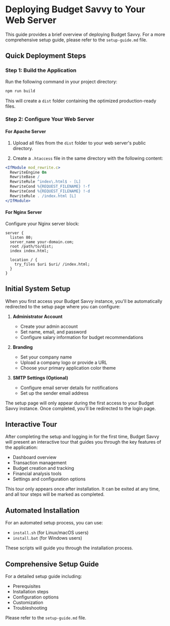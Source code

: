 
# Deploying Budget Savvy to Your Web Server

This guide provides a brief overview of deploying Budget Savvy. For a more comprehensive setup guide, please refer to the `setup-guide.md` file.

## Quick Deployment Steps

### Step 1: Build the Application

Run the following command in your project directory:

```bash
npm run build
```

This will create a `dist` folder containing the optimized production-ready files.

### Step 2: Configure Your Web Server

#### For Apache Server

1. Upload all files from the `dist` folder to your web server's public directory.

2. Create a `.htaccess` file in the same directory with the following content:

```apache
<IfModule mod_rewrite.c>
  RewriteEngine On
  RewriteBase /
  RewriteRule ^index\.html$ - [L]
  RewriteCond %{REQUEST_FILENAME} !-f
  RewriteCond %{REQUEST_FILENAME} !-d
  RewriteRule . /index.html [L]
</IfModule>
```

#### For Nginx Server

Configure your Nginx server block:

```nginx
server {
  listen 80;
  server_name your-domain.com;
  root /path/to/dist;
  index index.html;

  location / {
    try_files $uri $uri/ /index.html;
  }
}
```

## Initial System Setup

When you first access your Budget Savvy instance, you'll be automatically redirected to the setup page where you can configure:

1. **Administrator Account**
   - Create your admin account
   - Set name, email, and password
   - Configure salary information for budget recommendations

2. **Branding**
   - Set your company name
   - Upload a company logo or provide a URL
   - Choose your primary application color theme

3. **SMTP Settings (Optional)**
   - Configure email server details for notifications
   - Set up the sender email address

The setup page will only appear during the first access to your Budget Savvy instance. Once completed, you'll be redirected to the login page.

## Interactive Tour

After completing the setup and logging in for the first time, Budget Savvy will present an interactive tour that guides you through the key features of the application:

- Dashboard overview
- Transaction management
- Budget creation and tracking
- Financial analysis tools
- Settings and configuration options

This tour only appears once after installation. It can be exited at any time, and all tour steps will be marked as completed.

## Automated Installation

For an automated setup process, you can use:

- `install.sh` (for Linux/macOS users)
- `install.bat` (for Windows users)

These scripts will guide you through the installation process.

## Comprehensive Setup Guide

For a detailed setup guide including:
- Prerequisites
- Installation steps
- Configuration options
- Customization
- Troubleshooting

Please refer to the `setup-guide.md` file.
